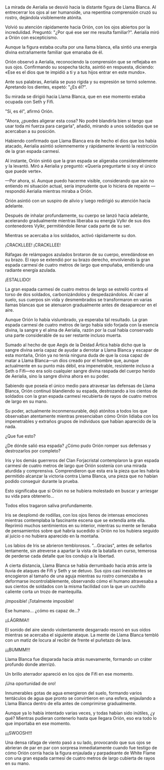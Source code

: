 
La mirada de Aerialia se desvió hacia la distante figura de Llama Blanca. Al entrecerrar los ojos al ser humanoide, una repentina comprensión cruzó su rostro, dejándola visiblemente atónita.

Volvió su atención rápidamente hacia Orión, con los ojos abiertos por la incredulidad. Preguntó: "¿Por qué ese ser me resulta familiar?". Aerialia miró a Orión con escepticismo.

Aunque la figura estaba oculta por una llama blanca, ella sintió una energía divina extrañamente familiar que emanaba de él.

Orión observó a Aerialia, reconociendo la comprensión que se reflejaba en sus ojos. Confirmando su sospecha tácita, asintió en respuesta, diciendo: «Ese es el dios que te impidió a ti y a tus hijos entrar en este mundo».

Ante sus palabras, Aerialia se puso rígida y su expresión se tornó solemne. Apretando los dientes, espetó: "¿Es él?".

Su mirada se dirigió hacia Llama Blanca, que en ese momento estaba ocupada con Seth y Fifi.

"Sí, es él", afirmó Orión.

"Ahora, ¿puedes aligerar esta cosa? No podré blandirla bien si tengo que usar toda mi fuerza para cargarla", añadió, mirando a unos soldados que se acercaban a su posición.

Habiendo confirmado que Llama Blanca era de hecho el dios que los había atacado, Aerialia asintió solemnemente y rápidamente levantó la restricción de la gran espada carmesí.

Al instante, Orión sintió que la gran espada se aligeraba considerablemente y la levantó. Miró a Aerialia y preguntó: «Quería preguntarte si soy el único que puede verte».

—Por ahora, sí. Aunque puedo hacerme visible, considerando que aún no entiendo mi situación actual, sería imprudente que lo hiciera de repente —respondió Aerialia mientras miraba a Orión.

Orión asintió con un suspiro de alivio y luego redirigió su atención hacia adelante.

Después de inhalar profundamente, su cuerpo se lanzó hacia adelante, acelerando gradualmente mientras liberaba su energía Vylkr de sus dos contenedores Vylkr, permitiéndole llenar cada parte de su ser.

Mientras se acercaba a los soldados, activó rápidamente su don.

¡CRACKLLEE! ¡CRACKLLEE!

Ráfagas de relámpagos azulados brotaron de su cuerpo, enredándose en su brazo. El rayo se extendió por su brazo derecho, envolviendo la gran espada carmesí de cuatro metros de largo que empuñaba, emitiendo una radiante energía azulada.

¡ESTALLIDO!

La gran espada carmesí de cuatro metros de largo se estrelló contra el torso de dos soldados, carbonizándolos y despedazándolos. Al caer al suelo, sus cuerpos sin vida y desmembrados se transformaron en varias llamas blancas que se atenuaron gradualmente antes de desaparecer en el aire.

Aunque Orión lo había vislumbrado, ya esperaba tal resultado. La gran espada carmesí de cuatro metros de largo había sido forjada con la esencia divina, la sangre y el alma de Aerialia, razón por la cual había conservado una parte considerable de su ser restante incluso muerta.

Sumado al hecho de que Aegis de la Deidad Ártica había dicho que la sangre divina sería capaz de ayudar a derrotar a Llama Blanca y escapar de esta montaña, Orión ya no tenía ninguna duda de que la cosa capaz de matar a Llama Blanca—un dios creado por el hombre que, aunque actualmente en su punto más débil, era impenetrable, resistente incluso a Seth o Fifi—no era solo cualquier sangre divina raspada del cuerpo herido de Aerialia, sino la sangre divina ahora en su poder.

Sabiendo que poseía el único medio para atravesar las defensas de Llama Blanca, Orión continuó blandiendo su espada, destrozando a los cientos de soldados con la gran espada carmesí recubierta de rayos de cuatro metros de largo en su mano.

Su poder, actualmente inconmensurable, dejó atónitos a todos los que observaban atentamente mientras presenciaban cómo Orión lidiaba con los impenetrables y extraños grupos de individuos que habían aparecido de la nada.

¿Que fue esto?

¿De dónde salió esa espada? ¿Cómo pudo Orión romper sus defensas y destrozarlos por completo?

Iris y los demás guerreros del Clan Forjacristal contemplaron la gran espada carmesí de cuatro metros de largo que Orión sostenía con una mirada aturdida y comprensiva. Comprendieron que esta era la pieza que les habría permitido alcanzar la victoria contra Llama Blanca, una pieza que no habían podido conseguir durante la prueba.

Esto significaba que si Orión no se hubiera molestado en buscar y arriesgar su vida para obtenerlo...

Todos ellos tragaron saliva profundamente.

Iris se desplomó de rodillas, con los ojos llenos de intensas emociones mientras contemplaba la fascinante escena que se extendía ante ella. Reprimió muchos sentimientos en su interior, mientras su mente se llenaba de pensamientos sobre qué habría sucedido si Orión no los hubiera seguido al juicio o no hubiera aparecido en la montaña.

Los labios de Iris se abrieron temblorosos. "...Gracias", antes de sellarlos lentamente, sin atreverse a apartar la vista de la batalla en curso, temerosa de perderse cada detalle que los condujo a la libertad.

A cierta distancia, Llama Blanca se había derrumbado hacia atrás ante la lluvia de ataques de Fifi y Seth y se detuvo. Sus ojos casi inexistentes se encogieron al tamaño de una aguja mientras su rostro comenzaba a deformarse incontrolablemente, observando cómo el humano atravesaba a sus cientos de soldados con la misma facilidad con la que un cuchillo caliente corta un trozo de mantequilla.

¡Imposible! ¡Totalmente imposible!

Ese humano… ¿cómo es capaz de…?

¡¡LÁGRIMA!!

El sonido del aire siendo violentamente desgarrado resonó en sus oídos mientras se acercaba el siguiente ataque. La mente de Llama Blanca tembló con un matiz de locura al recibir de frente el puñetazo de lava.

¡¡¡BUMMM!!!

Llama Blanca fue disparada hacia atrás nuevamente, formando un cráter profundo donde aterrizó.

Un brillo aterrador apareció en los ojos de Fifi en ese momento.

¡Una oportunidad de oro!

Innumerables gotas de agua emergieron del suelo, formando varios tentáculos de agua que pronto se convirtieron en una esfera, enjaulando a Llama Blanca dentro de ella antes de comprimirse gradualmente.

Aunque ya lo había intentado varias veces, y todas habían sido inútiles, ¿y qué? Mientras pudieran contenerlo hasta que llegara Orión, eso era todo lo que importaba en ese momento.

¡¡¡SWOOSH!!!

Una densa ráfaga de viento pasó a su lado, provocando que sus ojos se abrieran de par en par con sorpresa inmediatamente cuando fue testigo de cómo Orión corría hacia la figura enjaulada y parpadeante de White Flame con una gran espada carmesí de cuatro metros de largo cubierta de rayos en su mano.